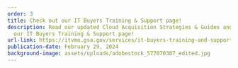 ```yaml
---
order: 3
title: Check out our IT Buyers Training & Support page!
description: Read our updated Cloud Acquisition Strategies & Guides and more on
  our IT Buyers Training & Support page!
url-link: https://itvmo.gsa.gov/services/it-buyers-training-and-support/
publication-date: February 29, 2024
background-image: assets/uploads/adobestock_577070387_edited.jpg
---
```

